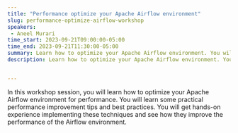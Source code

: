 ```yaml
---
title: "Performance optimize your Apache Airflow environment"
slug: performance-optimize-airflow-workshop
speakers:
 - Aneel Murari
time_start: 2023-09-21T09:00:00-05:00
time_end: 2023-09-21T11:30:00-05:00
summary: Learn how to optimize your Apache Airflow environment. You will get hands-on experience implementing  techniques and best practices and see how they improve the performance of the Airflow environment.
description: Learn how to optimize your Apache Airflow environment. You will get hands-on experience implementing  techniques and best practices and see how they improve the performance of the Airflow environment.


---
```


In this workshop session, you will learn how to optimize your Apache Airflow environment for performance. You will learn some practical performance improvement tips and best practices. You will get hands-on experience implementing these techniques and see how they improve the performance of the Airflow environment.

